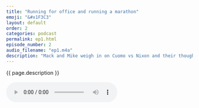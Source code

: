 ```yaml
---
title: "Running for office and running a marathon"
emoji: "&#x1F3C3"
layout: default
order: 2
categories: podcast
permalink: ep1.html
episode_number: 2
audio_filename: "ep1.m4a"
description: "Mack and Mike weigh in on Cuomo vs Nixon and their thoughts on running. Also Mike reviews Airpods."
---
```


<p>
    {{ page.description }}
    <br />
    <br />
    <audio controls="">
    <source src="{{ site.podcast_audio_prefix | append: page.audio_filename }}" type="audio/x-m4a" />
    Your browser does not support the audio element.
    </audio>
</p>
